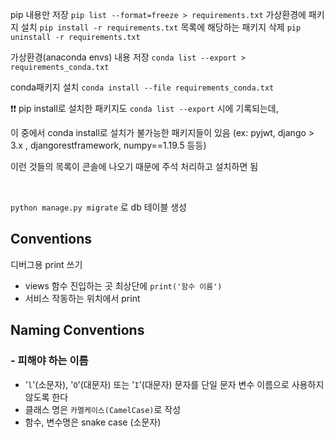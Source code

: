pip 내용만 저장
`pip list --format=freeze > requirements.txt`
가상환경에 패키지 설치
`pip install -r requirements.txt`
목록에 해당하는 패키지 삭제
`pip uninstall -r requirements.txt`

가상환경(anaconda envs) 내용 저장
`conda list --export > requirements_conda.txt`

conda패키지 설치
`conda install --file requirements_conda.txt`

❗❗ pip install로 설치한 패키지도 `conda list --export` 시에 기록되는데,

이 중에서 conda install로 설치가 불가능한 패키지들이 있음 (ex: pyjwt, django > 3.x , djangorestframework, numpy==1.19.5 등등)

이런 것들의 목록이 콘솔에 나오기 때문에 주석 처리하고 설치하면 됨

<br>

`python manage.py migrate` 로 db 테이블 생성


## Conventions

디버그용 print 쓰기

- views 함수 진입하는 곳 최상단에 `print('함수 이름')`
- 서비스 작동하는 위치에서 print

## Naming Conventions

### - 피해야 하는 이름

- '`l`'(소문자), '`O`'(대문자) 또는 '`I`'(대문자) 문자를 단일 문자 변수 이름으로 사용하지 않도록 한다
- 클래스 명은 `카멜케이스(CamelCase)`로 작성
- 함수, 변수명은  snake case (소문자)